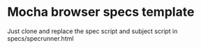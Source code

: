 # Mocha browser specs template

Just clone and replace the spec script and subject script in specs/specrunner.html